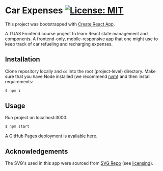 # Car Expenses                           [![License: MIT](https://img.shields.io/badge/License-MIT-yellow.svg)](https://opensource.org/licenses/MIT) 

This project was bootstrapped with [Create React App](https://github.com/facebook/create-react-app).

A TUAS Frontend course project to learn React state management and components.
A frontend-only, mobile-responsive app that one might use to keep track of car refueling and recharging expenses.

## Installation

Clone repository locally and `cd` into the root (project-level) directory. 
Make sure that you have Node installed (we recommend [nvm](https://github.com/nvm-sh/nvm)) and then install requirements:

```bash
$ npm i
```


## Usage

Run project on localhost:3000:

```bash
$ npm start
```

A GitHub Pages deployment is [available here](https://arekune.github.io/car-expenses/).


## Acknowledgements

The SVG's used in this app were sourced from [SVG Repo](https://www.svgrepo.com/)
(see [licensing](https://www.svgrepo.com/page/licensing/)).